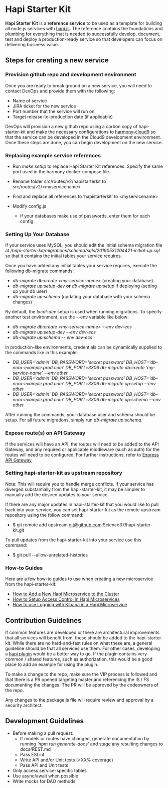 # Hapi Starter Kit

**Hapi Starter Kit** is a **reference service** to be used as a template for 
building all node.js services with [hapi.js](https://hapijs.com/). The reference contains 
the foundations and plumbing for everything that is needed to successfully develop, document, test and 
deploy a production-ready service so that developers can focus on delivering business value.

## Steps for creating a new service

### Provision github repo and development environment
Once you are ready to break ground on a new service, you will need to contact 
DevOps and provide them with the following:

- Name of service
- JIRA ticket for the new service
- Port number that the service will run on
- Target release-to-production date (if applicable)

DevOps will provision a new github repo using a carbon copy of hapi-starter-kit and 
make the necessary configurations to [harmony-cloud9](https://github.com/Science37/harmony-cloud9)
so that the service can be developed in the Cloud9 development environment. Once these steps are done, you 
can begin development on the new service.

### Replacing example service references

* Run _make setup_ to replace Hapi Starter Kit references. Specify the same port used 
in the harmony docker-compose file.
* Rename folder src/routes/v2/hapistarterkit to src/routes/v2/\<myservicename\>
* Find and replace all references to ‘hapistarterkit’ to \<myservicename\>

* Modify config.js
    * If your databases make use of passwords, enter them for each config

### Setting Up Your Database

If your service uses MySQL, you should edit the initial schema migration file at
_\/hapi-starter-kit\/migrations\/schema\/sqls\/20190531204421-initial-up.sql_ so that it contains the initial tables your service requires.

Once you have added any initial tables your service requires, execute the following db-migrate commands:

* _db-migrate db:create \<my-service-name\>_ (creating your database)
* _db-migrate up:setup-dev_ **or** _db-migrate up:setup_ if deploying (setting up your db user)
* _db-migrate up:schema_ (updating your database with your schema changes)

By default, the _local-dev_ setup is used when running migrations. To specify another test environment, use the --env variable like below:

* _db-migrate db:create \<my-service-name\> --env dev-ecs_
* _db-migrate up:setup-dev --env dev-ecs_
* _db-migrate up:schema -- env dev-ecs_

In production-like environments, credentials can be dynamically supplied to the commands like in this example:

* _DB_USER='admin' DB_PASSWORD='secret password' DB_HOST='db-nora-example.prod.com' DB_PORT=3306 db-migrate db:create 'my-service-name' --env other_
* _DB_USER='admin' DB_PASSWORD='secret password' DB_HOST='db-nora-example.prod.com' DB_PORT=3306 db-migrate up:setup --env other_
* _DB_USER='admin' DB_PASSWORD='secret password' DB_HOST='db-nora-example.prod.com' DB_PORT=3306 db-migrate up:schema --env other_

After running the commands, your database user and schema should be setup. For all future migrations, simply run _db-migrate up:schema_.

### Expose route(s) on API Gateway
If the services will have an API, the routes will need to be added to the API Gateway, and
any required or applicable middleware (such as auth) for the routes will need to be configured. 
For further instructions, refer to [Express API Gateway](https://github.com/Science37/nora-api-gateway)

### Setting hapi-starter-kit as upstream repository
Note: This will require you to handle merge conflicts. If your service has diverged substantially from the hapi-starter-kit, 
it may be simpler to manually add the desired updates to your service.

If there are any major updates in hapi-starter-kit that you would like to pull back into your service, you can set hapi-starter-kit as
the remote upstream repository using the follow command:
* $ git remote add upstream git@github.com:Science37/hapi-starter-kit.git

To pull updates from the hapi-starter-kit into your service use this command:
* $ git pull --allow-unrelated-histories

### How-to Guides

Here are a few how-to guides to use when creating a new microservice from the hapi-starter-kit:

* [How to Add a New Hapi Microservice to the Cluster](https://science37.atlassian.net/wiki/spaces/TECH/pages/555484052/How+to+Add+a+New+Hapi+Microservice+to+the+Cluster)
* [How to Setup Access Control in Hapi Microservices](https://science37.atlassian.net/wiki/spaces/TECH/pages/555516689/How+to+Setup+Access+Control+in+Hapi+Microservices)
* [How to use Logging with Kibana in a Hapi Microservice](https://science37.atlassian.net/wiki/spaces/TECH/pages/555975453/How+to+use+Logging+with+Kibana+in+a+Hapi+Microservice)

## Contribution Guidelines

If common features are developed or there are architectural improvements that all services will benefit from,
these should be added to the hapi-starter-kit. While there are no hard-and-fast rules on what these are,
a general guideline should be that all services use them. For other cases, developing a 
[hapi plugin](https://hapijs.com/tutorials/plugins) would be a better way to go. If the plugin contains 
very common / shared features, such as authorization, this would be a good place to add an example for 
using the plugin.

To make a change to the repo, make sure the VIP process is followed and that there is a PR opened targeting master 
and referencing the IS / FS documenting the changes. The PR will be approved by the codeowners of the repo.

Any changes to the package.js file will require review and approval by a security architect.


## Development Guidelines

* Before making a pull request:
  * If models or routes have changed, generate documentation by running _'npm run generate-docs'_
  and stage any resulting changes to docs/REST.md
  * Pass ESLint
  * Write API and/or Unit tests (>XX% coverage)
  * Pass API and Unit tests
* Only access service-specific tables
* Use async/await when possible
* Write mocks for DAO methods

